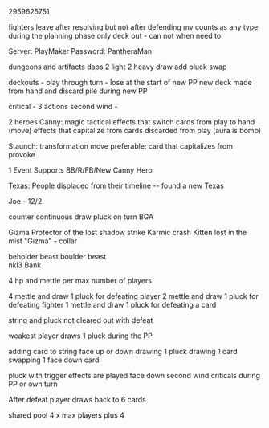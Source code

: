 2959625751


fighters leave after resolving but not after defending
mv counts as any type during the planning phase only
deck out - can not when need to


Server: PlayMaker
Password: PantheraMan

dungeons and artifacts
daps
2 light
2 heavy
draw add pluck swap

deckouts - play through turn - lose at the start of new PP
new deck made from hand and discard pile during new PP

critical - 3 actions
second wind -

2 heroes
Canny: magic tactical effects that switch cards from play to hand (move)
	effects that capitalize from cards discarded from play (aura is bomb)

Staunch: transformation move preferable: card that capitalizes from provoke

1 Event
Supports BB/R/FB/New Canny Hero

Texas: People displaced from their timeline -- found a new Texas


Joe - 12/2

counter continuous
draw pluck on turn
BGA


Gizma
Protector of the lost
shadow strike
Karmic crash
Kitten lost in the mist
"Gizma" - collar

beholder beast
boulder beast
\
nkl3
Bank
<!--
1st 1 crit die
sw 1 crit die
2nd 1 crit die
sw no crit
4 mettle player
2 mettle
pluck not cleared out -->



4 hp and mettle per max number of players

4 mettle and draw 1 pluck for defeating player
2 mettle and draw 1 pluck for defeating fighter
1 mettle and draw 1 pluck for defeating a card

string and pluck not cleared out with defeat

weakest player draws 1 pluck during the PP

adding card to string face up or down
drawing 1 pluck
drawing 1 card
swapping 1 face down card

pluck with trigger effects are played face down
second wind criticals during PP or own turn

After defeat player draws back to 6 cards

shared pool 4 x max players plus 4
